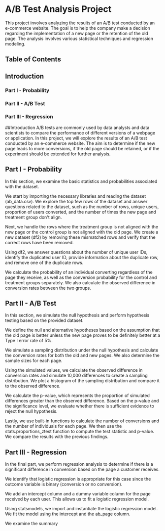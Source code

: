 # A/B Test Analysis Project
This project involves analyzing the results of an A/B test conducted by an e-commerce website. The goal is to help the company make a decision regarding the implementation of a new page or the retention of the old page. The analysis involves various statistical techniques and regression modeling.

## Table of Contents
## Introduction
### Part I - Probability
### Part II - A/B Test
### Part III - Regression
##Introduction
A/B tests are commonly used by data analysts and data scientists to compare the performance of different versions of a webpage or application. In this project, we will explore the results of an A/B test conducted by an e-commerce website. The aim is to determine if the new page leads to more conversions, if the old page should be retained, or if the experiment should be extended for further analysis.

## Part I - Probability
In this section, we examine the basic statistics and probabilities associated with the dataset.

We start by importing the necessary libraries and reading the dataset (ab_data.csv). We explore the top few rows of the dataset and answer questions related to the dataset, such as the number of rows, unique users, proportion of users converted, and the number of times the new page and treatment group don't align.

Next, we handle the rows where the treatment group is not aligned with the new page or the control group is not aligned with the old page. We create a new dataset (df2) by removing these mismatched rows and verify that the correct rows have been removed.

Using df2, we answer questions about the number of unique user IDs, identify the duplicated user ID, provide information about the duplicate row, and remove one of the duplicate rows.

We calculate the probability of an individual converting regardless of the page they receive, as well as the conversion probability for the control and treatment groups separately. We also calculate the observed difference in conversion rates between the two groups.

## Part II - A/B Test
In this section, we simulate the null hypothesis and perform hypothesis testing based on the provided dataset.

We define the null and alternative hypotheses based on the assumption that the old page is better unless the new page proves to be definitely better at a Type I error rate of 5%.

We simulate a sampling distribution under the null hypothesis and calculate the conversion rates for both the old and new pages. We also determine the sample sizes for each page.

Using the simulated values, we calculate the observed difference in conversion rates and simulate 10,000 differences to create a sampling distribution. We plot a histogram of the sampling distribution and compare it to the observed difference.

We calculate the p-value, which represents the proportion of simulated differences greater than the observed difference. Based on the p-value and the significance level, we evaluate whether there is sufficient evidence to reject the null hypothesis.

Lastly, we use built-in functions to calculate the number of conversions and the number of individuals for each page. We then use the stats.proportions_ztest function to compute the test statistic and p-value. We compare the results with the previous findings.

## Part III - Regression
In the final part, we perform regression analysis to determine if there is a significant difference in conversion based on the page a customer receives.

We identify that logistic regression is appropriate for this case since the outcome variable is binary (conversion or no conversion).

We add an intercept column and a dummy variable column for the page received by each user. This allows us to fit a logistic regression model.

Using statsmodels, we import and instantiate the logistic regression model. We fit the model using the intercept and the ab_page column.

We examine the summary



